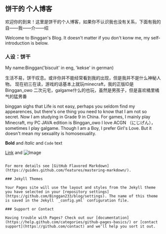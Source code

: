 ## 饼干的 个人博客

欢迎你的到来！这里是饼干的个人博客，如果你不认识我也没有关系，下面有我的自——我——介——绍

Welcome to Binggan's Blog. It doesn't matter if you don't konw me, my self-introduction is below.

### 人设：饼干          
My name:Binggan('biscuit' in eng, 'kekse' in german)

生活不易，饼干叹息。或许你并不能经常看到我的出现，但是我并不是什么神秘人物。
现在初三在读，游戏的话基本上就玩minecraft，我的正版ID是Binggan_owo
二次元宅，galgame什么的也玩，虽然是男孩子，但是喜欢橘里橘气的猛男番


binggan sighs that Life is not easy, perhaps you seldom find my appearences, but there's one thing you need to know that I am not so secret. Now I am studying in Grade 9 in China. For games, I mainly play Minecraft, my PC JAVA edition is Binggan_owo
I love ACGN （にじげん）， sometimes I play galgame. Though I am a Boy, I prefer Girl's Love. But it doesn't mean my sexuality is homosexuality.


**Bold** and _Italic_ and `Code` text

[Link](url) and ![Image](src)
```

For more details see [GitHub Flavored Markdown](https://guides.github.com/features/mastering-markdown/).

### Jekyll Themes

Your Pages site will use the layout and styles from the Jekyll theme you have selected in your [repository settings](https://github.com/Binggan233/blog/settings). The name of this theme is saved in the Jekyll `_config.yml` configuration file.

### Support or Contact

Having trouble with Pages? Check out our [documentation](https://help.github.com/categories/github-pages-basics/) or [contact support](https://github.com/contact) and we’ll help you sort it out.
